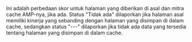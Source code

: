 Ini adalah perbedaan skor untuk halaman yang diberikan di asal dan mitra cache AMP-nya, jika ada. Status "Tidak ada" dilaporkan jika halaman asal memiliki kinerja yang sebanding dengan halaman yang disimpan di dalam cache, sedangkan status "---" dilaporkan jika tidak ada data yang tersedia tentang halaman yang disimpan di dalam cache.
